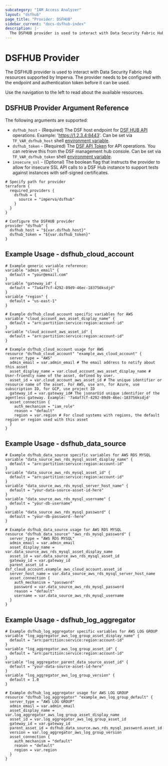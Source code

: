 ```yaml
---
subcategory: "IAM Access Analyzer"
layout: "dsfhub"
page_title: "Provider: DSFHUB"
sidebar_current: "docs-dsfhub-index"
description: |-
  The DSFHUB provider is used to interact with Data Security Fabric Hub resources supported by Imperva. The provider needs to be configured with the endpoint and authentication token before it can be used.
---
```


# DSFHUB Provider

The DSFHUB provider is used to interact with Data Security Fabric Hub resources supported by Imperva. The provider needs to be configured with the endpoint and authentication token before it can be used.

Use the navigation to the left to read about the available resources.

## DSFHUB Provider Argument Reference

The following arguments are supported:

* `dsfhub_host` - (Required) The DSF host endpoint for [DSF HUB API](https://docs.imperva.com/bundle/v4.13-sonar-user-guide/page/84552.htm) operations. Example: 'https://1.2.3.4:8443'. Can be set via `TF_VAR_dsfhub_host` shell [environment variable](https://en.wikipedia.org/wiki/Environment_variable).
* `dsfhub_token` - (Required) The [DSF API Token](https://docs.imperva.com/bundle/v4.13-sonar-user-guide/page/84555.htm) for API operations. You can retrieve this from the DSF management hub console. Can be set via `TF_VAR_dsfhub_token` shell [environment variable](https://en.wikipedia.org/wiki/Environment_variable).
* `insecure_ssl` - (Optional) The boolean flag that instructs the provider to allow for insecure SSL API calls to a DSF Hub instance to support tests against instances with self-signed certificates.

```hcl
# Specify path for provider
terraform {
  required_providers {
    dsfhub = {
      source = "imperva/dsfhub"
    }
  }
}

# Configure the DSFHUB provider
provider "dsfhub" {
  dsfhub_host = "${var.dsfhub_host}"
  dsfhub_token = "${var.dsfhub_token}"
}
```

## Example Usage - dsfhub_cloud_account

```hcl
# Example generic variable reference:
variable "admin_email" {
  default = "your@email.com"
}
variable "gateway_id" {
  default = "7a4af7cf-4292-89d9-46ec-183756ksdjd"
}
variable "region" {
  default = "us-east-1"
}

# Example dsfhub_cloud_account specific variables for AWS
variable "cloud_account_aws_asset_display_name" {
  default = "arn:partition:service:region:account-id"
}
variable "cloud_account_aws_asset_id" {
  default = "arn:partition:service:region:account-id"
}

# Example dsfhub_cloud_account usage for AWS
resource "dsfhub_cloud_account" "example_aws_cloud_account" {
  server_type = "AWS"
  admin_email = var.admin_email	# The email address to notify about this asset
  asset_display_name = var.cloud_account_aws_asset_display_name # User-friendly name of the asset, defined by user.
  asset_id = var.cloud_account_aws_asset_id # The unique identifier or resource name of the asset. For AWS, use arn, for Azure, use subscription ID, for GCP, use project ID
  gateway_id = var.gateway_id# The jsonarUid unique identifier of the agentless gateway. Example: '7a4af7cf-4292-89d9-46ec-183756ksdjd'
  asset_connection {
    auth_mechanism = "iam_role"
    reason = "default"
    region = var.region # For cloud systems with regions, the default region or region used with this asset
  }
}

```

## Example Usage - dsfhub_data_source

```hcl
# Example dsfhub_data_source specific variables for AWS RDS MYSQL
variable "data_source_aws_rds_mysql_asset_display_name" {
  default = "arn:partition:service:region:account-id"
}
variable "data_source_aws_rds_mysql_asset_id" {
  default = "arn:partition:service:region:account-id"
}
variable "data_source_aws_rds_mysql_server_host_name" {
  default = "your-data-source-asset-id-here"
}
variable "data_source_aws_rds_mysql_username" {
  default = "your-db-username"
}
variable "data_source_aws_rds_mysql_password" {
  default = "your-db-password--here"
}

# Example dsfhub_data_source usage for AWS RDS MYSQL
resource "dsfhub_data_source" "aws_rds_mysql_password" {
  server_type = "AWS RDS MYSQL"
  admin_email = var.admin_email	
  asset_display_name = var.data_source_aws_rds_mysql_asset_display_name	
  asset_id = var.data_source_aws_rds_mysql_asset_id 
  gateway_id = var.gateway_id
  parent_asset_id = dsf_cloud_account.example_aws_cloud_account.asset_id
  server_host_name = var.data_source_aws_rds_mysql_server_host_name	
  asset_connection {
    auth_mechanism = "password"
    password = var.data_source_aws_rds_mysql_password 
    reason = "default" 
    username = var.data_source_aws_rds_mysql_username 
  }
}
```

## Example Usage - dsfhub_log_aggregator

```hcl
# Example dsfhub_log_aggregator specific variables for AWS LOG GROUP
variable "log_aggregator_aws_log_group_asset_display_name" {
  default = "arn:partition:service:region:account-id"
}
variable "log_aggregator_aws_log_group_asset_id" {
  default = "arn:partition:service:region:account-id"
}
variable "log_aggregator_parent_data_source_asset_id" {
  default = "your-data-source-asset-id-here"
}
variable "log_aggregator_aws_log_group_version" {
  default = 1.0
}

# Example dsfhub_log_aggregator usage for AWS LOG GROUP
resource "dsfhub_log_aggregator" "example_aws_log_group_default" {
  server_type = "AWS LOG GROUP"
  admin_email = var.admin_email
  asset_display_name = var.log_aggregator_aws_log_group_asset_display_name
  asset_id = var.log_aggregator_aws_log_group_asset_id
  gateway_id = var.gateway_id
  parent_asset_id = dsfhub_data_source.aws_rds_mysql_password.asset_id
  version = var.log_aggregator_aws_log_group_version
  asset_connection {
    auth_mechanism = "default"
    reason = "default"
    region = var.region
  }
}
```

